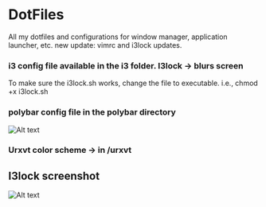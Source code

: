 # DotFiles
All my dotfiles and configurations for window manager, application launcher, etc.
new update: vimrc and i3lock updates.

### i3 config file available in the i3 folder. I3lock -> blurs screen
To make sure the i3lock.sh works, change the file to executable.
i.e., chmod +x i3lock.sh
### polybar config file in the polybar directory

![Alt text](https://user-images.githubusercontent.com/31076260/73136232-9a14ca00-404b-11ea-8e5e-f9e20b97d72f.png "i3 desktop screenshot 2")

### Urxvt color scheme -> in /urxvt 


## I3lock screenshot
![Alt text](https://user-images.githubusercontent.com/31076260/74614699-70b2ff80-511a-11ea-9c7e-2ccf0c716c24.png "i3 lock screenshot")
